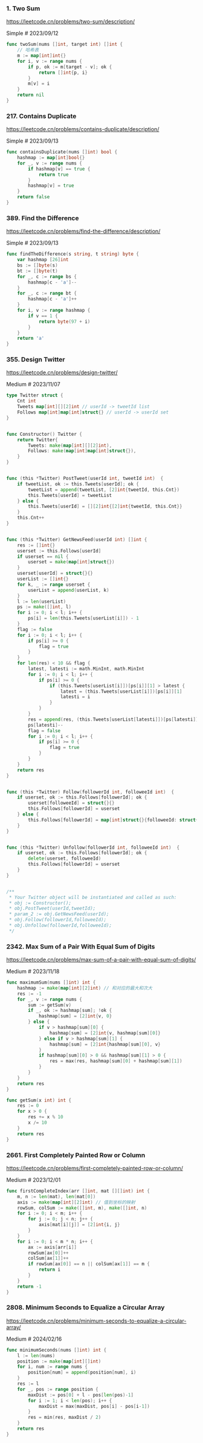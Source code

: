 ### 1. Two Sum

https://leetcode.cn/problems/two-sum/description/

Simple # 2023/09/12

```go
func twoSum(nums []int, target int) []int {
    // 哈希表
    m := map[int]int{}
    for i, v := range nums {
        if p, ok := m[target - v]; ok {
            return []int{p, i}
        }
        m[v] = i
    }
    return nil
}
```

### 217. Contains Duplicate

https://leetcode.cn/problems/contains-duplicate/description/

Simple # 2023/09/13

```go
func containsDuplicate(nums []int) bool {
    hashmap := map[int]bool{}
    for _, v := range nums {
        if hashmap[v] == true {
            return true
        }
        hashmap[v] = true
    }
    return false
}
```

### 389. Find the Difference

https://leetcode.cn/problems/find-the-difference/description/

Simple # 2023/09/13

```go
func findTheDifference(s string, t string) byte {
    var hashmap [26]int
    bs := []byte(s)
    bt := []byte(t)
    for _, c := range bs {
        hashmap[c - 'a']--
    }
    for _, c := range bt {
        hashmap[c - 'a']++
    }
    for i, v := range hashmap {
        if v == 1 {
            return byte(97 + i)
        }
    }
    return 'a'
}
```

### 355. Design Twitter

https://leetcode.cn/problems/design-twitter/

Medium # 2023/11/07

```go
type Twitter struct {
    Cnt int
    Tweets map[int][][2]int // userId -> tweetId list
    Follows map[int]map[int]struct{} // userId -> userId set
}


func Constructor() Twitter {
    return Twitter{
        Tweets: make(map[int][][2]int),
        Follows: make(map[int]map[int]struct{}),
    }
}


func (this *Twitter) PostTweet(userId int, tweetId int)  {
    if tweetList, ok := this.Tweets[userId]; ok {
        tweetList = append(tweetList, [2]int{tweetId, this.Cnt})
        this.Tweets[userId] = tweetList
    } else {
        this.Tweets[userId] = [][2]int{[2]int{tweetId, this.Cnt}}
    }
    this.Cnt++
}


func (this *Twitter) GetNewsFeed(userId int) []int {
    res := []int{}
    userset := this.Follows[userId]
    if userset == nil {
        userset = make(map[int]struct{})
    }
    userset[userId] = struct{}{}
    userList := []int{}
    for k, _ := range userset {
        userList = append(userList, k)
    }
    l := len(userList)
    ps := make([]int, l)
    for i := 0; i < l; i++ {
        ps[i] = len(this.Tweets[userList[i]]) - 1
    }
    flag := false
    for i := 0; i < l; i++ {
        if ps[i] >= 0 {
            flag = true
        }
    }
    for len(res) < 10 && flag {
        latest, latesti := math.MinInt, math.MinInt
        for i := 0; i < l; i++ {
            if ps[i] >= 0 {
                if (this.Tweets[userList[i]])[ps[i]][1] > latest {
                    latest = (this.Tweets[userList[i]])[ps[i]][1]
                    latesti = i
                }
            }
        }
        res = append(res, (this.Tweets[userList[latesti]])[ps[latesti]][0])
        ps[latesti]--
        flag = false
        for i := 0; i < l; i++ {
            if ps[i] >= 0 {
                flag = true
            }
        }
    }
    return res
}


func (this *Twitter) Follow(followerId int, followeeId int)  {
    if userset, ok := this.Follows[followerId]; ok {
        userset[followeeId] = struct{}{}
        this.Follows[followerId] = userset
    } else {
        this.Follows[followerId] = map[int]struct{}{followeeId: struct{}{}}
    }
}


func (this *Twitter) Unfollow(followerId int, followeeId int)  {
    if userset, ok := this.Follows[followerId]; ok {
        delete(userset, followeeId)
        this.Follows[followerId] = userset
    }
}


/**
 * Your Twitter object will be instantiated and called as such:
 * obj := Constructor();
 * obj.PostTweet(userId,tweetId);
 * param_2 := obj.GetNewsFeed(userId);
 * obj.Follow(followerId,followeeId);
 * obj.Unfollow(followerId,followeeId);
 */
```

### 2342. Max Sum of a Pair With Equal Sum of Digits

https://leetcode.cn/problems/max-sum-of-a-pair-with-equal-sum-of-digits/

Medium # 2023/11/18

```go
func maximumSum(nums []int) int {
    hashmap := make(map[int][2]int) // 和对应的最大和次大
    res := -1
    for _, v := range nums {
        sum := getSum(v)
        if _, ok := hashmap[sum]; !ok {
            hashmap[sum] = [2]int{v, 0}
        } else {
            if v > hashmap[sum][0] {
                hashmap[sum] = [2]int{v, hashmap[sum][0]}
            } else if v > hashmap[sum][1] {
                hashmap[sum] = [2]int{hashmap[sum][0], v}
            }
            if hashmap[sum][0] > 0 && hashmap[sum][1] > 0 {
                res = max(res, hashmap[sum][0] + hashmap[sum][1])
            }
        }
    }
    return res
}

func getSum(x int) int {
    res := 0
    for x > 0 {
        res += x % 10
        x /= 10
    }
    return res
}
```

### 2661. First Completely Painted Row or Column

https://leetcode.cn/problems/first-completely-painted-row-or-column/

Medium # 2023/12/01

```go
func firstCompleteIndex(arr []int, mat [][]int) int {
    m, n := len(mat), len(mat[0])
    axis := make(map[int][2]int) // 值到坐标的映射
    rowSum, colSum := make([]int, m), make([]int, n)
    for i := 0; i < m; i++ {
        for j := 0; j < n; j++ {
            axis[mat[i][j]] = [2]int{i, j}
        }
    }
    for i := 0; i < m * n; i++ {
        ax := axis[arr[i]]
        rowSum[ax[0]]++
        colSum[ax[1]]++
        if rowSum[ax[0]] == n || colSum[ax[1]] == m {
            return i
        }
    }
    return -1
}
```

### 2808. Minimum Seconds to Equalize a Circular Array

https://leetcode.cn/problems/minimum-seconds-to-equalize-a-circular-array/

Medium # 2024/02/16

```go
func minimumSeconds(nums []int) int {
    l := len(nums)
    position := make(map[int][]int)
    for i, num := range nums {
        position[num] = append(position[num], i)
    }
    res := l
    for _, pos := range position {
        maxDist := pos[0] + l - pos[len(pos)-1]
        for i := 1; i < len(pos); i++ {
            maxDist = max(maxDist, pos[i] - pos[i-1])
        }
        res = min(res, maxDist / 2)
    }
    return res
}
```

